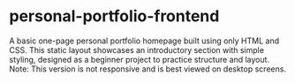 # personal-portfolio-frontend
A basic one-page personal portfolio homepage built using only HTML and CSS. This static layout showcases an introductory section with simple styling, designed as a beginner project to practice structure and layout. Note: This version is not responsive and is best viewed on desktop screens.
